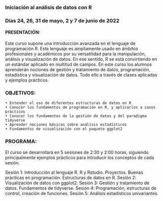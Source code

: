 ### Iniciación al análisis de datos con R

### Días 24, 26, 31 de mayo, 2 y 7 de junio de 2022

#### PRESENTACIÓN:
Este curso supone una introducción avanzada en el lenguaje de programación R. Este lenguaje es ampliamente usado en ámbitos profesionales y académicos por su versatilidad para la manipulación, análisis y visualización de datos. En ese sentido, R se está convirtiendo en un estándar aplicado en multitud de campos. En este curso los alumnos aprenderán nociones de gestión y tratamiento de datos, programación, estadística y visualización de datos. Todo ello a través de clases aplicadas y ejemplos prácticos. 

### OBJETIVOS: 
    • Entender el uso de diferentes estructuras de datos en R
    • Conocer los fundamentos de programación en R, y aplicarlos a casos prácticos
    • Conocer los fundamentos de la gestión de datos y del paradigma tidyverse
    • Aprender nociones básicas sobre análisis estadísticos
    • Fundamentos de visualización con el paquete ggplot2

### PROGRAMA: 
El curso se desarrollará en 5 sesiones de 2:30 y 2:00 horas, siguiendo principalmente ejemplos prácticos para introducir los conceptos de cada sesión.

Sesión 1: Introducción al lenguaje R. R y Rstudio. Proyectos. Buenas prácticas en programación. Estructuras de datos en R.
Sesión 2: Visualización de datos con ggplot2.
Sesión 3: Gestión y tratamiento de datos. Fundamentos de tidyverse.
Sesión 4: Programación, estructuras de control, creación de funciones.
Sesión 5: Análisis estadísticos univariantes.
